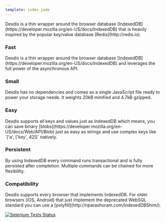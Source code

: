 ```yaml
---
template: index.jade
---
```


<div class="col-xs-12">
<p class="lead">
Dexdis is a thin wrapper around the browser database
[IndexedDB](https://developer.mozilla.org/en-US/docs/IndexedDB) that is heavily
inspired by the popular key/value database [Redis](http://redis.io).
</p>
</div>

<div class="row">
<div class="col-md-3 col-xs-6 row-xs">
<h3 class="header-icon">Fast
<span class="icon-background icon-dashboard"></span></h3>
<p class="text-justify">
Dexdis is a thin wrapper around the browser
database [IndexedDB](https://developer.mozilla.org/en-US/docs/IndexedDB) and
leverages the full power of the asynchronous API.
</p>
</div>

<div class="col-md-3 col-xs-6 row-xs">
<h3 class="header-icon">Small<span class="icon-background icon-resize-small"></span></h3>
<p class="text-justify">
Dexdis has no dependencies and comes as a single JavaScript file ready to
power your storage needs. It weights 20kB minified and 4.7kB gzipped.
</p>
</div>

<div class="col-md-3 col-xs-6 row-xs">
<h3 class="header-icon">Easy
<span class="icon-background icon-html5"></span></h3>
<p class="text-justify">
Dexdis supports all keys and values just as IndexedDB which means, you can save
binary [blobs](https://developer.mozilla.org/en-US/docs/Web/API/Blob) just as
easy as strings and use complex keys like `['a', ['key', 42]]` natively.
</p>
</div>

<div class="col-md-3 col-xs-6 row-xs">
<h3 class="header-icon">Persistent
<span class="icon-background icon-hdd"></span></h3>
<p class="text-justify">
By using IndexedDB every command runs transactional and is fully
persisted after completion. Multiple commands can be chained for more
flexibility.
</p>
</div>
</div>

<div class="row">
	<div class="col-xs-12">
		<h3>Compatibility</h3>
	</div>
</div>

<div class="row">
	<div class="col-md-6">
		<p>
		Dexdis supports every browser that implements IndexedDB. For older
		browsers (iOS, Android) that just implement the deprecated WebSQL
		standard you can use a
		[polyfill](http://nparashuram.com/IndexedDBShim/).
		</p>
	</div>
	<div class="col-md-6 col-overflow">
		<p>
			<a href="https://saucelabs.com/u/dexdis">
				<img id="saucematrix" src="https://saucelabs.com/browser-matrix/dexdis.svg" alt="Selenium Tests Status">
			</a>
		</p>
	</div>
</div>
